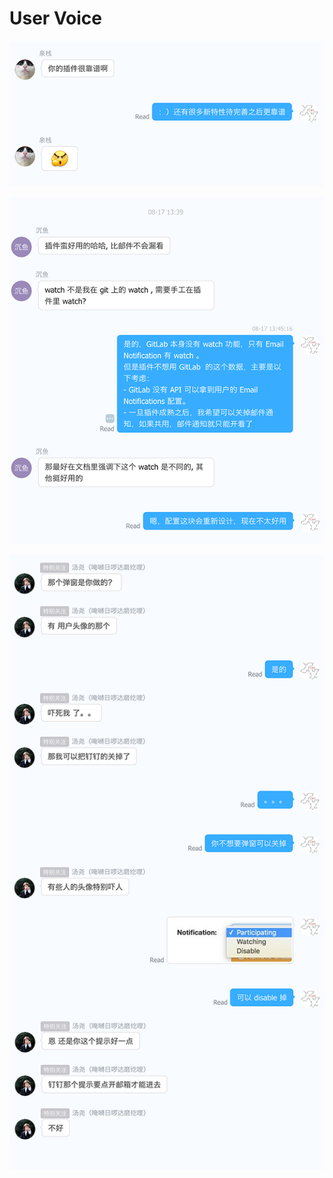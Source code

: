# User Voice

![沉鱼](./assets/user-voice-1.png)

![泉栈](./assets/user-voice-2.png)

![汤尧](./assets/user-voice-3.png)
